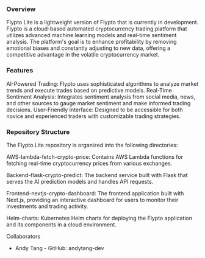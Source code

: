 ### Overview

Flypto Lite is a lightweight version of Flypto that is currently in development. Flypto is a cloud-based automated cryptocurrency trading platform that utilizes advanced machine learning models and real-time sentiment analysis. The platform's goal is to enhance profitability by removing emotional biases and constantly adjusting to new data, offering a competitive advantage in the volatile cryptocurrency market.

### Features
AI-Powered Trading: Flypto uses sophisticated algorithms to analyze market trends and execute trades based on predictive models.
Real-Time Sentiment Analysis: Integrates sentiment analysis from social media, news, and other sources to gauge market sentiment and make informed trading decisions.
User-Friendly Interface: Designed to be accessible for both novice and experienced traders with customizable trading strategies.

### Repository Structure

The Flypto Lite repository is organized into the following directories:

AWS-lambda-fetch-crypto-price: Contains AWS Lambda functions for fetching real-time cryptocurrency prices from various exchanges.

Backend-flask-crypto-predict: The backend service built with Flask that serves the AI prediction models and handles API requests.

Frontend-nextjs-crypto-dashboard: The frontend application built with Next.js, providing an interactive dashboard for users to monitor their investments and trading activity.

Helm-charts: Kubernetes Helm charts for deploying the Flypto application and its components in a cloud environment.

Collaborators
- Andy Tang - GitHub: andytang-dev
